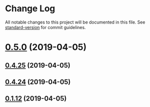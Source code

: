 # Change Log

All notable changes to this project will be documented in this file. See [standard-version](https://github.com/conventional-changelog/standard-version) for commit guidelines.

<a name="0.5.0"></a>
# [0.5.0](https://github.com/peerplays-network/peerplaysjs-ws/compare/v0.4.25...v0.5.0) (2019-04-05)



<a name="0.4.25"></a>
## [0.4.25](https://github.com/peerplays-network/peerplaysjs-ws/compare/v0.4.24...v0.4.25) (2019-04-05)



<a name="0.4.24"></a>
## [0.4.24](https://github.com/peerplays-network/peerplaysjs-ws/compare/v0.4.22...v0.4.24) (2019-04-05)



<a name="0.1.12"></a>
## [0.1.12](https://github.com/peerplays-network/peerplaysjs-ws/compare/v0.4.22...v0.1.12) (2019-04-05)
